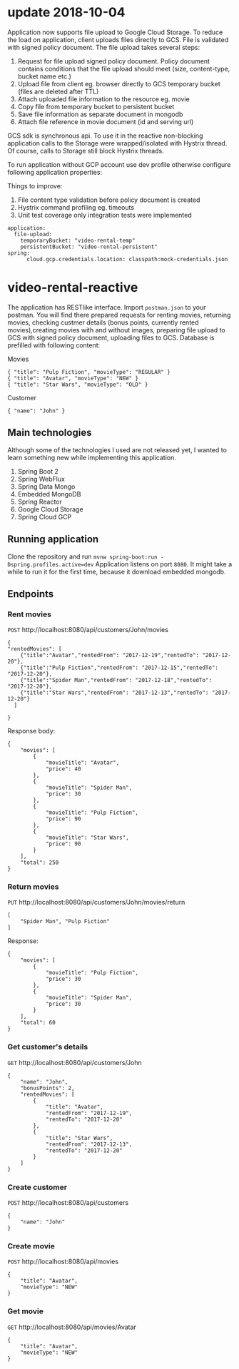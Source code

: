 # update 2018-10-04

Application now supports file upload to Google Cloud Storage. To reduce the load on application, client uploads files directly to GCS. File is validated with signed policy document. The file upload takes several steps:
1. Request for file upload signed policy document. Policy document contains conditions that the file upload should meet (size, content-type, bucket name etc.)
2. Upload file from client eg. browser directly to GCS temporary bucket (files are deleted after TTL)
3. Attach uploaded file information to the resource eg. movie
4. Copy file from temporary bucket to persistent bucket
5. Save file information as separate document in mongodb
6. Attach file reference in movie document (id and serving url)

GCS sdk is synchronous api. To use it in the reactive non-blocking application calls to the Storage were wrapped/isolated with Hystrix thread. Of course, calls to Storage still block Hystrix threads.

To run application without GCP account use dev profile otherwise configure following application properties:

Things to improve:
1. File content type validation before policy document is created
2. Hystrix command profiling eg. timeouts
3. Unit test coverage only integration tests were implemented

```
application:
  file-upload:
    temporaryBucket: "video-rental-temp"
    persistentBucket: "video-rental-persistent"
spring:
      cloud.gcp.credentials.location: classpath:mock-credentials.json
```


# video-rental-reactive
The application has RESTlike interface. Import `postman.json` to your postman. You will find there prepared requests for renting movies, returning movies, checking custmer details (bonus points, currently rented movies),creating movies with and without images, preparing file upload to GCS with signed policy document, uploading files to GCS. Database is prefilled with following content:

Movies
```
{ "title": "Pulp Fiction", "movieType": "REGULAR" }
{ "title": "Avatar", "movieType": "NEW" }
{ "title": "Star Wars", "movieType": "OLD" }
```
Customer
```
{ "name": "John" }
```
## Main technologies
Although some of the technologies I used are not released yet, I wanted to learn something new while implementing this application.
1. Spring Boot 2
2. Spring WebFlux
3. Spring Data Mongo
4. Embedded MongoDB
5. Spring Reactor
6. Google Cloud Storage
7. Spring Cloud GCP

## Running application
Clone the repository and run `mvnw spring-boot:run -Dspring.profiles.active=dev` Application listens on port `8080`. It might take a while to run it for the first time, because it download embedded mongodb.

## Endpoints

### Rent movies
`POST` http://localhost:8080/api/customers/John/movies
```
{
"rentedMovies": [
	{"title":"Avatar","rentedFrom": "2017-12-19","rentedTo": "2017-12-20"},
	{"title":"Pulp Fiction","rentedFrom": "2017-12-15","rentedTo": "2017-12-20"},
	{"title":"Spider Man","rentedFrom": "2017-12-18","rentedTo": "2017-12-20"},
	{"title":"Star Wars","rentedFrom": "2017-12-13","rentedTo": "2017-12-20"}
  ]

}

```
Response body:
```
{
    "movies": [
        {
            "movieTitle": "Avatar",
            "price": 40
        },
        {
            "movieTitle": "Spider Man",
            "price": 30
        },
        {
            "movieTitle": "Pulp Fiction",
            "price": 90
        },
        {
            "movieTitle": "Star Wars",
            "price": 90
        }
    ],
    "total": 250
}
```
### Return movies
`PUT` http://localhost:8080/api/customers/John/movies/return
```
[
	"Spider Man", "Pulp Fiction"
]
```
Response:
```
{
    "movies": [
        {
            "movieTitle": "Pulp Fiction",
            "price": 30
        },
        {
            "movieTitle": "Spider Man",
            "price": 30
        }
    ],
    "total": 60
}
```
### Get customer's details
`GET` http://localhost:8080/api/customers/John
```
{
    "name": "John",
    "bonusPoints": 2,
    "rentedMovies": [
        {
            "title": "Avatar",
            "rentedFrom": "2017-12-19",
            "rentedTo": "2017-12-20"
        },
        {
            "title": "Star Wars",
            "rentedFrom": "2017-12-13",
            "rentedTo": "2017-12-20"
        }
    ]
}
```

### Create customer 
`POST` http://localhost:8080/api/customers
```
{
	"name": "John"
}
```

### Create movie
`POST` http://localhost:8080/api/movies
```
{
	"title": "Avatar",
	"movieType": "NEW"
}
```

### Get movie
`GET` http://localhost:8080/api/movies/Avatar
```
{
	"title": "Avatar",
	"movieType": "NEW"
}
```
